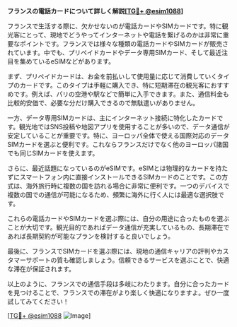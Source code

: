 **フランスの電話カードについて詳しく解説[[TG💪+ @esim1088](https://t.me/s/esim1088)]**

フランスで生活する際に、欠かせないのが電話カードやSIMカードです。特に観光客にとって、現地でどうやってインターネットや電話を繋げるのかは非常に重要なポイントです。フランスでは様々な種類の電話カードやSIMカードが販売されています。中でも、プリペイドカードやデータ専用SIMカード、そして最近注目を集めているeSIMなどがあります。

まず、プリペイドカードは、お金を前払いして使用量に応じて消費していくタイプのカードです。このタイプは手軽に購入でき、特に短期滞在の観光客におすすめです。例えば、パリの空港や駅などで簡単に入手できます。また、通信料金も比較的安価で、必要な分だけ購入できるので無駄遣いがありません。

一方、データ専用SIMカードは、主にインターネット接続に特化したカードです。観光地ではSNS投稿や地図アプリを使用することが多いので、データ通信が安定していることが重要です。特に、ヨーロッパ全体で使える国際対応のデータSIMカードを選ぶと便利です。これならフランスだけでなく他のヨーロッパ諸国でも同じSIMカードを使えます。

さらに、最近話題になっているのがeSIMです。eSIMとは物理的なカードを持たずにスマートフォン内に直接インストールできるSIMカードのことです。この方式は、海外旅行時に複数の国を訪れる場合に非常に便利です。一つのデバイスで複数の国での通信が可能になるため、頻繁に海外に行く人には最適な選択肢です。

これらの電話カードやSIMカードを選ぶ際には、自分の用途に合ったものを選ぶことが大切です。観光目的であればデータ通信が充実しているもの、長期滞在であれば長期契約が可能なプランを検討すると良いでしょう。

最後に、フランスでSIMカードを選ぶ際には、現地の通信キャリアの評判やカスタマーサポートの質も確認しましょう。信頼できるサービスを選ぶことで、快適な滞在が保証されます。

以上のように、フランスでの通信手段は多岐にわたります。自分に合ったカードを見つけることで、フランスでの滞在がより楽しく快適になりますよ。ぜひ一度試してみてください！

[[TG💪+ @esim1088](https://t.me/s/esim1088) ![Image](https://i.postimg.cc/Y0z9fWf4/image.png)]